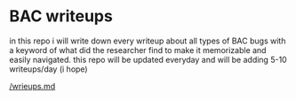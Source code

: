 # BAC writeups

in this repo i will write down every writeup about all types of BAC bugs with a keyword of what did the researcher find to make it memorizable and easily navigated. this repo will be updated everyday and will be adding 5-10 writeups/day (i hope)

[/wrieups.md](writeups.md)
